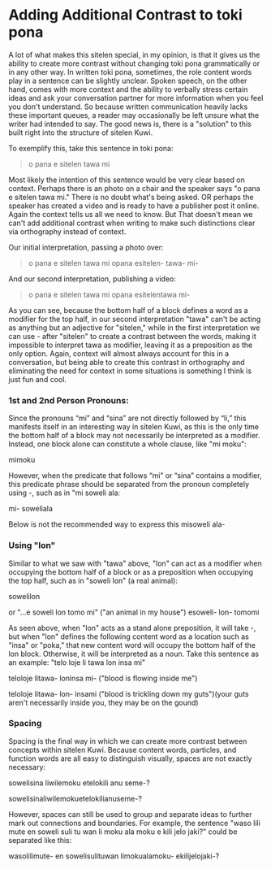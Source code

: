 # Adding Additional Contrast to toki pona
A lot of what makes this sitelen special, in my opinion, is that it gives us the ability to create more contrast without changing toki pona grammatically or in any other way. In written toki pona, sometimes, the role content words play in a sentence can be slightly unclear. Spoken speech, on the other hand, comes with more context and the ability to verbally stress certain ideas and ask your conversation partner for more information when you feel you don't understand. So because written communication heavily lacks these important queues, a reader may occasionally be left unsure what the writer had intended to say. The good news is, there is a "solution" to this built right into the structure of sitelen Kuwi.

To exemplify this, take this sentence in toki pona:
> o pana e sitelen tawa mi

Most likely the intention of this sentence would be very clear based on context. Perhaps there is an photo on a chair and the speaker says "o pana e sitelen tawa mi." There is no doubt what's being asked. OR perhaps the speaker has created a video and is ready to have a publisher post it online. Again the context tells us all we need to know. But That doesn't mean we can't add additional contrast when writing to make such distinctions clear via orthography instead of context.

Our initial interpretation, passing a photo over:
> o pana e <span class="red">sitelen</span> <span class="blue">tawa</span> mi
<span class="kuwi big center">opana e<span class="red">sitelen</span>- <span class="blue">tawa</span>- mi-</span>

And our second interpretation, publishing a video:
> o pana e <span class="green">sitelen tawa</span> mi
<span class="kuwi big center">opana e<span class="green">sitelentawa</span> mi-</span>

As you can see, because the bottom half of a block defines a word as a modifier for the top half, in our second interpretation "tawa" can't be acting as anything but an adjective for "sitelen," while in the first interpretation we can use <span class="kuwi medium">-</span> after "sitelen" to create a contrast between the words, making it impossible to interpret tawa as modifier, leaving it as a preposition as the only option. Again, context will almost always account for this in a conversation, but being able to create this contrast in orthography and eliminating the need for context in some situations is something I think is just fun and cool.


### 1st and 2nd Person Pronouns:
Since the pronouns “mi” and “sina” are not directly followed by “li,” this manifests itself in an interesting way in sitelen Kuwi, as this is the only time the bottom half of a block may not necessarily be interpreted as a modifier. Instead, one block alone can constitute a whole clause, like "<span class="red">mi</span> <span class="blue">moku</span>":

<span class="kuwi big center"><span class="red">mi</span><span class="blue">moku</span></span>

However, when the predicate that follows “mi” or “sina” contains a modifier, this predicate phrase should be separated from the pronoun completely using <span class="kuwi medium">-</span>, such as in "<span class="red">mi</span> <span class="blue">soweli ala</span>:

<span class="kuwi big center"><span class="red">mi-</span> <span class="blue">soweliala</span></span>

Below is not the recommended way to express this
<span class="big center kuwi"><span class="red">mi</span><span class="blue">soweli ala-</span></span>

### Using "lon"
Similar to what we saw with "tawa" above, "lon" can act as a modifier when occupying the bottom half of a block or as a preposition when occupying the top half, such as in "soweli <span class="blue">lon</span>" (a <span class="blue">real</span> animal):

<span class="kuwi big center">soweli<span class="blue">lon</span></span>

or "...e soweli <span class="green">lon</span> tomo mi" ("an animal <span class="green">in</span> my house")
<span class="kuwi big center">esoweli- <span class="green">lon</span>- tomomi</span>

As seen above, when "lon" acts as a stand alone preposition, it will take <span class="kuwi medium">-</span>, but when "lon" defines the following content word as a location such as "insa" or "poka," that new content word will occupy the bottom half of the lon block. Otherwise, it will be interpreted as a noun. Take this sentence as an example: "telo loje li tawa <span class="green">lon</span> <span class="red">insa</span> mi"

<span class="kuwi big center">teloloje litawa- <span class="green">lon</span><span class="red">insa</span> mi-</span> 
("blood is flowing inside me")

<span class="kuwi big center">teloloje litawa- <span class="green">lon</span>- <span class="red">insa</span>mi</span>
("blood is trickling down my guts")(your guts aren't necessarily inside you, they may be on the gound)

### Spacing
Spacing is the final way in which we can create more contrast between concepts within sitelen Kuwi. Because content words, particles, and function words are all easy to distinguish visually, spaces are not exactly necessary:

<span class="kuwi center big">sowelisina  liwilemoku  etelokili  anu  seme-?</span> 

<span class="kuwi center big">sowelisinaliwilemokuetelokilianuseme-?</span>

However, spaces can still be used to group and separate ideas to further mark out connections and boundaries. For example, the sentence "waso lili mute en soweli suli tu wan li moku ala moku e kili jelo jaki?" could be separated like this:

<span class="kuwi big center">wasolilimute- en sowelisulituwan  limokualamoku-  ekilijelojaki-?</span>

